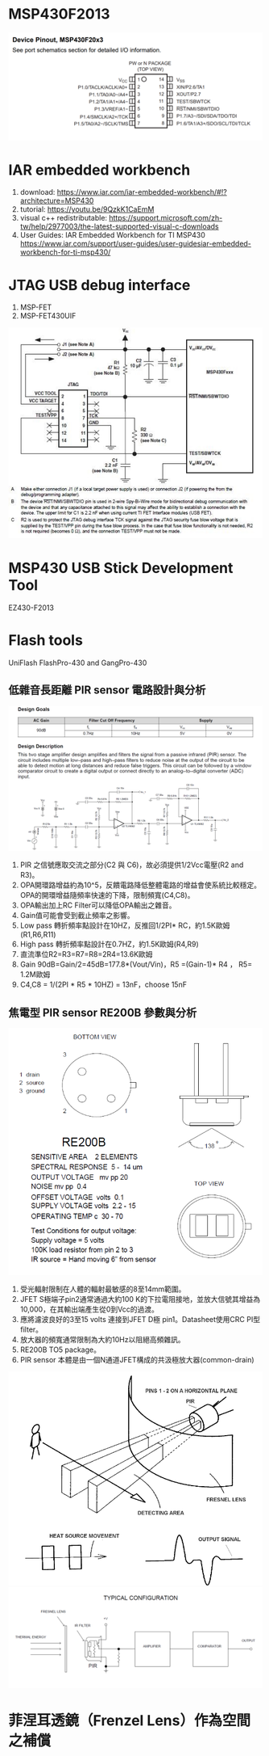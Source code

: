 # MSP430F2013
![image](image/pinout.png)
# IAR embedded workbench
 1. download: https://www.iar.com/iar-embedded-workbench/#!?architecture=MSP430
 2. tutorial: https://youtu.be/9QzkK1CaEmM
 3. visual c++ redistributable: https://support.microsoft.com/zh-tw/help/2977003/the-latest-supported-visual-c-downloads
 4. User Guides: IAR Embedded Workbench for TI MSP430 https://www.iar.com/support/user-guides/user-guidesiar-embedded-workbench-for-ti-msp430/
 
# JTAG USB debug interface
 1. MSP-FET
 2. MSP-FET430UIF
 
 ![image](image/MSP430_JTAG_2_wire_pinout.jpg)
# MSP430 USB Stick Development Tool
  EZ430-F2013
# Flash tools 
  UniFlash
  FlashPro-430 and GangPro-430
  
## 低雜音長距離 PIR sensor 電路設計與分析
 ![image](image/pir_low_pass.png)
 1. PIR 之信號應取交流之部分(C2 與 C6)，故必須提供1/2Vcc電壓(R2 and R3)。
 2. OPA開環路增益約為10^5，反饋電路降低整體電路的增益會使系統比較穩定。OPA的開環增益隨頻率快速的下降，限制頻寬(C4,C8)。
 3. OPA輸出加上RC Filter可以降低OPA輸出之雜音。
 4. Gain值可能會受到截止頻率之影響。
 5. Low pass 轉折頻率點設計在10HZ，反推回1/2PI* RC，約1.5K歐姆(R1,R6,R11)
 6. High pass 轉折頻率點設計在0.7HZ，約1.5K歐姆(R4,R9)
 7. 直流準位R2=R3=R7=R8=2R4=13.6K歐姆
 8. Gain 90dB=Gain/2=45dB=177.8*(Vout/Vin)，R5 =(Gain-1)* R4 ， R5= 1.2M歐姆
 9. C4,C8 = 1/(2PI * R5 * 10HZ) = 13nF，choose 15nF 
 
 ## 焦電型 PIR sensor RE200B 參數與分析
 ![image](image/RE200B_data.png)
 1. 受光輻射限制在人體的輻射最敏感的8至14mm範圍。
 2. JFET S極端子pin2通常通過大約100 K的下拉電阻接地，並放大信號其增益為10,000，在其輸出端產生從0到Vcc的過渡。
 3. 應將濾波良好的3至15 volts 連接到JFET D極 pin1。Datasheet使用CRC PI型filter。
 4. 放大器的頻寬通常限制為大約10Hz以阻絕高頻雜訊。
 5. RE200B TO5 package。
 6. PIR sensor 本體是由一個N通道JFET構成的共汲極放大器(common-drain)
 
 ![image](image/RE200B_howto.png)
 ![image](image/RE200B_TYPICAL_CONFIGURATION.png)

 
 
 # 菲涅耳透鏡（Frenzel Lens）作為空間之補償
 
   
